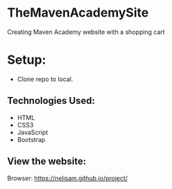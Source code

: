 # TheMavenAcademySite
Creating Maven Academy website with a shopping cart

# Setup:
* Clone repo to local.

## Technologies Used:
* HTML
* CSS3
* JavaScript
* Bootstrap

## View the website:
Browser: https://nelisam.github.io/project/



